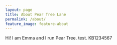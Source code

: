 ```yaml
---
layout: page
title: About Pear Tree Lane
permalink: /about/
feature_image: feature-about
---
```


Hi! I am Emma and I run Pear Tree. test. KB1234567

